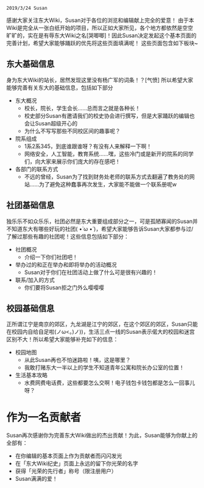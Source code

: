 <!-- TITLE: 东大Wiki 基本页面完善计划 -->
<!-- SUBTITLE: Wiki Basic Components -->
```
2019/3/24 Susan
```
感谢大家关注东大Wiki，Susan对于各位的浏览和编辑献上完全的爱意！
由于本Wiki是完全从一张白纸开始的项目，所以正如大家所见，各个地方都依然是空空旷旷的，实在是有辱东大Wiki之名[哭唧唧]！因此Susan决定发起这个基本页面的完善计划，希望大家能够踊跃的优先将这些页面填满呢！
这些页面包含如下板块~
## 东大基础信息
身为东大Wiki的站长，居然发现这里没有杨广军的词条！？[气愤] 所以希望大家能够完善有关东大的基础信息，包括如下部分
- 东大概况
    - 校长，院长，学生会长……总而言之就是各种长！
    - 校史部分Susan有邀请我们的校史协会进行撰写，但是大家踊跃的编辑也会让Susan超级开心的
    - 为什么不写写那些不同校区间的趣事呢？
- 院系组成
    - 1系2系345，到底谁跟谁呀？有没有人来解释一下啊！
    - 网络安全，人工智能，教育系统……嘿，这些冷门或是新开的院系的同学们，向大家来展示你们庞大的存在感吧！
- 各部门的联系方式
    - 不远的曾经，Susan为了找到财务处老师的联系方式去翻遍了教务处的网站……为了避免这种蠢事再次发生，大家能不能做一个联系册呢w
## 社团基础信息
独乐乐不如众乐乐，社团必然是东大重要组成部分之一，可是孤陋寡闻的Susan并不知道东大有哪些好玩的社团( •̀ ω •́ )，希望大家能够告诉Susan大家都参与过/了解过那些有趣的社团呢！这些信息包括如下部分：
- 社团概况
    - 介绍一下你们社团吧！
- 举办过的和正在举办和即将举办的活动概况
    - Susan对于你们在社团活动上做了什么可是很有兴趣的！
- 联系/加入的方式
    - 你们要将Susan拒之门外么嘤嘤嘤
## 校园基础信息
正所谓江宁是南京的郊区，九龙湖是江宁的郊区，在这个郊区的郊区，Susan只能在校园内自给自足啦(ノω<。)ノ))，生活三点一线的Susan表示偌大的校园和迷宫区别不大！所以希望大家能够补充如下的信息：
- 校园地图
    - 从此Susan再也不怕迷路啦！咦，这是哪里？
    - 我敢打赌东大一半以上的学生不知道青年公寓和院长办公室的位置！
- 生活基本攻略
    - 水费网费电话费，这些都要怎么交啊！电子钱包卡钱包都是怎么一回事儿呀？

# 作为一名贡献者
Susan再次感谢你为完善东大Wiki做出的杰出贡献！为此，Susan能够为你献上的全部有：
- 在你编辑的基本页面上作为贡献者而闪闪发光
- 在「东大Wiki纪史」页面上永远的留下你光荣的名字
- 获得「光荣的先行者」称号（限注册用户）
- Susan满满的爱！
